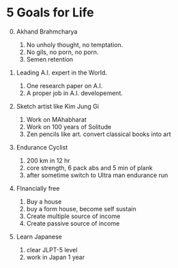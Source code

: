 # 5 Goals for Life

0. Akhand Brahmcharya
   1. No unholy thought, no temptation.
   2. No gils, no porn, no porn.
   3. Semen retention

1. Leading A.I. expert in the World.
   1. One research paper on A.I.
   2. A proper job in A.I. developement.

2. Sketch artist like Kim Jung Gi
   1. Work on MAhabharat
   2. Work on 100 years of Solitude
   3. Zen pencils like art. convert classical books into art

3. Endurance Cyclist
   1. 200 km in 12 hr
   2. core strength, 6 pack abs and 5 min of plank
   3. after sometime switch to Ultra man endurance run

4. FInancially free
   1. Buy a house
   2. buy a form house, become self sustain
   3. Create multiple source of income
   4. Create passive source of income

5. Learn Japanese
   1. clear JLPT-5 level
   2. work in Japan 1 year